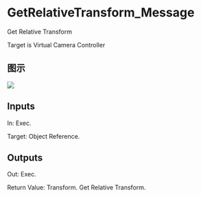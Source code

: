 # GetRelativeTransform_Message

Get Relative Transform

Target is Virtual Camera Controller

## 图示

![]($-20221218-21260946.png)

## Inputs

In: Exec.

Target: Object Reference.  

## Outputs

Out: Exec.

Return Value: Transform. Get Relative Transform.

